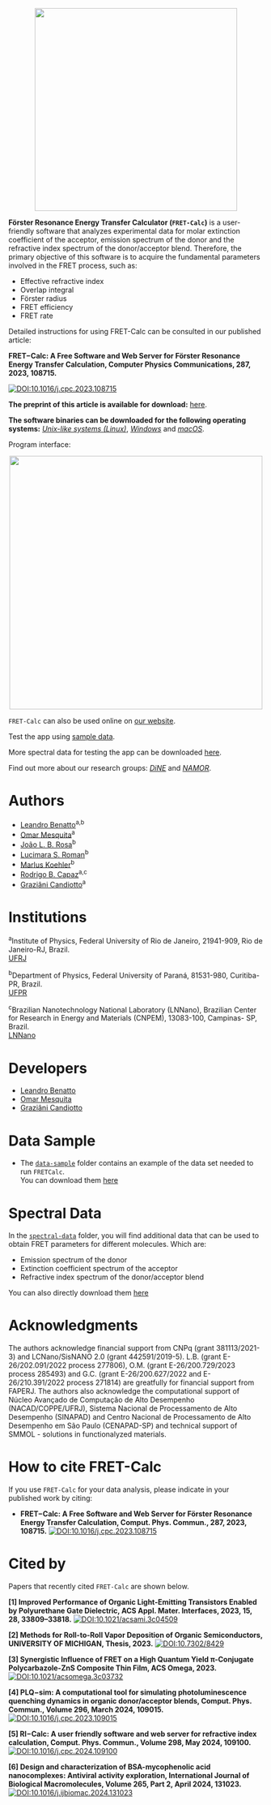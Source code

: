 <p align="center">  
  <img width="400em" src="https://user-images.githubusercontent.com/34662089/206607182-9c6ad11d-afc4-41a7-845e-1d986b07baf8.png" />
</p>

**Förster Resonance Energy Transfer Calculator (`FRET-Calc`)** is a user-friendly software that analyzes experimental data for molar extinction coefficient of the acceptor, emission spectrum of the donor and the refractive index spectrum of the donor/acceptor blend. 
Therefore, the primary objective of this software is to acquire the fundamental parameters involved in the FRET process, such as:

- Effective refractive index 
- Overlap integral 
- Förster radius 
- FRET efficiency 
- FRET rate

Detailed instructions for using FRET-Calc can be consulted in our published article:<br>

**FRET−Calc: A Free Software and Web Server for Förster Resonance Energy Transfer Calculation, Computer Physics Communications, 287, 2023, 108715.** 

[![DOI:10.1016/j.cpc.2023.108715](http://img.shields.io/badge/DOI-10.1016/j.cpc.2023.108715-B31B1B.svg)](https://doi.org/10.1016/j.cpc.2023.108715)

**The preprint of this article is available for download:** [here](https://github.com/NanoCalc/FRETCalc/blob/main/FRET.pdf).

**The software binaries can be downloaded for the following operating systems:** [*Unix-like systems (Linux)*](https://github.com/NanoCalc/FRETCalc/releases/download/FRETCalc-1.0-alpha/FRETCalc-Unix.tar.gz), [*Windows*](https://github.com/NanoCalc/FRETCalc/releases/download/FRETCalc-1.0-alpha/FRETCalc-Windows.tar.gz) and [*macOS*](https://github.com/NanoCalc/FRETCalc/releases/download/FRETCalc-1.0-alpha/FRETCalc-MacOS.tar.gz).<br> 

Program interface:
<p align="center">  
  <img width="500em" src="https://user-images.githubusercontent.com/102557510/221590031-7f358ddc-ece2-4f62-b933-6a3463867486.png" />
</p>

`FRET-Calc` can also be used online on [our website](https://nanocalc.org/fret).

Test the app using [sample data](https://github.com/NanoCalc/FRETCalc/releases/download/FRETCalc-1.0-alpha/data-sample.zip).

More spectral data for testing the app can be downloaded [here](https://github.com/NanoCalc/FRETCalc/releases/download/FRETCalc-1.0-alpha/spectral-data.zip).

Find out more about our research groups: [*DiNE*](https://dineufpr.wixsite.com/dineufpr) and [*NAMOR*](http://sites.if.ufrj.br/namor/).

# Authors
* [Leandro Benatto](https://orcid.org/0000-0001-9976-3574)<sup>a,b</sup>
* [Omar Mesquita](https://orcid.org/0000-0002-6656-5683)<sup>a</sup>
* [João L. B. Rosa](https://orcid.org/0000-0003-4401-030X)<sup>b</sup>
* [Lucimara S. Roman](https://orcid.org/0000-0001-6567-5920)<sup>b</sup>
* [Marlus Koehler](https://orcid.org/0000-0001-9935-5060)<sup>b</sup>
* [Rodrigo B. Capaz](https://orcid.org/0000-0001-5770-5026)<sup>a,c</sup>
* [Graziâni Candiotto](https://orcid.org/0000-0001-6755-660X)<sup>a</sup>

# Institutions
<sup>a</sup>Institute of  Physics, Federal University of Rio de Janeiro, 21941-909, Rio de Janeiro-RJ, Brazil.<br> [UFRJ](https://pos.if.ufrj.br/pt/)

<sup>b</sup>Department of Physics, Federal University of Paraná, 81531-980, Curitiba-PR, Brazil.<br> [UFPR](http://fisica.ufpr.br/posgrad/)

<sup>c</sup>Brazilian Nanotechnology National Laboratory (LNNano), Brazilian Center for Research in Energy and Materials (CNPEM), 13083-100, Campinas- SP, Brazil.<br/> [LNNano](https://lnnano.cnpem.br/en/home-en/)

# Developers
* [Leandro Benatto](https://github.com/LeandroBenatto)
* [Omar Mesquita](https://github.com/OmarMesqq)
* [Graziâni Candiotto](https://github.com/gcandiotto)

# Data Sample
* The [`data-sample`](https://github.com/NanoCalc/FRETCalc/tree/main/data-sample) folder contains an example of the data set needed to run `FRETCalc`.<br> 
You can download them [here](https://github.com/NanoCalc/FRETCalc/releases/download/1.0-alpha/data-sample.tar.gz)


# Spectral Data
In the [`spectral-data`](https://github.com/NanoCalc/FRETCalc/tree/main/spectral-data) folder, you will find additional data that can be used to obtain FRET parameters for different molecules. Which are: 

- Emission spectrum of the donor
- Extinction coefficient spectrum of the acceptor
- Refractive index spectrum of the donor/acceptor blend

You can also directly download them [here](https://github.com/NanoCalc/FRETCalc/releases/download/1.0-alpha/spectral-data.tar.gz)


# Acknowledgments
The authors acknowledge financial support from CNPq (grant 381113/2021-3) and LCNano/SisNANO 2.0 (grant 442591/2019-5). L.B. (grant E-26/202.091/2022 process 277806), O.M. (grant E-26/200.729/2023 process 285493) and G.C. (grant E-26/200.627/2022 and E-26/210.391/2022 process 271814) are greatfully for financial support from FAPERJ. The authors also acknowledge the computational support of Núcleo Avançado de Computação de Alto Desempenho (NACAD/COPPE/UFRJ), Sistema Nacional de Processamento de Alto Desempenho (SINAPAD) and Centro Nacional de Processamento de Alto Desempenho em São Paulo (CENAPAD-SP) and technical support of SMMOL - solutions in functionalyzed materials.

# How to cite FRET-Calc

If you use `FRET-Calc` for your data analysis, please indicate in your published work by citing: 
- **FRET−Calc: A Free Software and Web Server for Förster Resonance Energy Transfer Calculation, Comput. Phys. Commun., 287, 2023, 108715.** [![DOI:10.1016/j.cpc.2023.108715](http://img.shields.io/badge/DOI-10.1016/j.cpc.2023.108715-B31B1B.svg)](https://doi.org/10.1016/j.cpc.2023.108715)


# Cited by

Papers that recently cited `FRET-Calc` are shown below.
<!-- [![DOI:<your number>](http://img.shields.io/badge/DOI-<your number>-<colour hexcode>.svg)](<doi link>) -->
<!-- exemplo [![DOI:10.1101/2021.01.08.425840](http://img.shields.io/badge/DOI-10.1101/2021.01.08.425840-B31B1B.svg)](https://doi.org/10.1101/2021.01.08.425840) -->

**[1] Improved Performance of Organic Light-Emitting Transistors Enabled by Polyurethane Gate Dielectric, ACS Appl. Mater. Interfaces, 2023, 15, 28, 33809–33818.** [![DOI:10.1021/acsami.3c04509](https://img.shields.io/badge/DOI-10.1021/acsami.3c04509-A9CBD7.svg)](https://doi.org/10.1021/acsami.3c04509)

**[2] Methods for Roll-to-Roll Vapor Deposition of Organic Semiconductors, UNIVERSITY OF MICHIGAN, Thesis, 2023.** [![DOI:10.7302/8429](https://img.shields.io/badge/DOI-10.7302/8429-A9CBD7.svg)](https://dx.doi.org/10.7302/8429)

**[3] Synergistic Influence of FRET on a High Quantum Yield π-Conjugate Polycarbazole-ZnS Composite Thin Film, ACS Omega, 2023.** [![DOI:10.1021/acsomega.3c03732](https://img.shields.io/badge/DOI-10.1021/acsomega.3c03732-A9CBD7.svg)](https://doi.org/10.1021/acsomega.3c03732)

**[4] PLQ−sim: A computational tool for simulating photoluminescence quenching dynamics in organic donor/acceptor blends, Comput. Phys. Commun.,
Volume 296, March 2024, 109015.** [![DOI:10.1016/j.cpc.2023.109015](https://img.shields.io/badge/DOI-10.1016/j.cpc.2023.109015-A9CBD7.svg)](https://doi.org/10.1016/j.cpc.2023.109015)

**[5] RI−Calc: A user friendly software and web server for refractive index calculation, Comput. Phys. Commun.,
Volume 298, May 2024, 109100.** [![DOI:10.1016/j.cpc.2024.109100](https://img.shields.io/badge/DOI-10.1016/j.cpc.2024.109100-A9CBD7.svg)](https://doi.org/10.1016/j.cpc.2024.109100)

**[6] Design and characterization of BSA-mycophenolic acid nanocomplexes: Antiviral activity exploration, International Journal of Biological Macromolecules,
Volume 265, Part 2, April 2024, 131023.** [![DOI:10.1016/j.ijbiomac.2024.131023](https://img.shields.io/badge/DOI-10.1016/j.ijbiomac.2024.131023-A9CBD7.svg)](https://doi.org/10.1016/j.ijbiomac.2024.131023)

